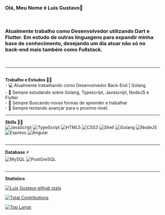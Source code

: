 ### Olá, Meu Nome é Luis Gustavo👋
<br>
<h3>Atualmente trabalho como Desenvolvedor utilizando Dart e Flutter. Em estudo de outras linguagens para expandir minha base de conhecimento, desejando um dia atuar não só no back-end mais também como Fullstack.</h3>

<br>
<hr>
<br>
<strong>Trabalho e Estudos 👨‍💻</strong>
<br>
- 💻 Atualmente trabalhando como Desenvolvedor Back-End | Golang <br>
- 🌱 Sempre estudando sobre Golang, Typescript, Javascript, NodeJS e Flutter<br>
- 🚀 Sempre Buscando novas formas de aprender e trabalhar<br>
- 🔭 Sempre tentando avançar para o proximo nível.
<br>
<hr>
<div>
  <strong> Skills 👨‍💻 </strong>
<br />
  <img alt="JavaScript" src="https://img.shields.io/badge/javascript%20-%23323330.svg?&style=for-the-badge&logo=javascript&logoColor=%23F7DF1E"/>
  <img alt="TypeScript" src="https://img.shields.io/badge/typescript%20-%23007ACC.svg?&style=for-the-badge&logo=typescript&logoColor=white"/>
  <img alt="HTML5" src="https://img.shields.io/badge/html5%20-%23E34F26.svg?&style=for-the-badge&logo=html5&logoColor=white"/>
  <img alt="CSS3" src="https://img.shields.io/badge/css3-2D63DD.svg?&style=for-the-badge&logo=css3&logoColor=white"/>
  <img alt="Shell" src="https://img.shields.io/badge/Shell_Script-121011?style=for-the-badge&logo=gnu-bash&logoColor=white"/>
  <img alt="Golang" src="https://img.shields.io/badge/Go-00ADD8?style=for-the-badge&logo=go&logoColor=white"/>
  <img alt="NodeJS" src="https://img.shields.io/badge/node.js%20-%2343853D.svg?&style=for-the-badge&logo=node.js&logoColor=white"/>
  <img alt="Express" src="https://img.shields.io/badge/express-green.svg?&style=for-the-badge&logo=express&logoColor=white"/>
  <img alt="Angular" src="https://img.shields.io/badge/Angular-DD0031?style=for-the-badge&logo=angular&logoColor=white"/>
 <br />
 <br />
<hr>
  <strong> Database ⚡</strong>
  <br/>
    <img alt="MySQL" src="https://img.shields.io/badge/MySQL-005C84?style=for-the-badge&logo=mysql&logoColor=white"/>
    <img alt="PostGreSQL" src="https://img.shields.io/badge/PostgreSQL-316192?style=for-the-badge&logo=postgresql&logoColor=white"/>
  <br/>
  <br/>
<hr>
<strong> Statistics  </strong>
<p align="justify">

[![Luis Gustavo github stats](https://github-readme-stats.vercel.app/api?username=LGustavoMaciel&show_icons=true&theme=dracula&locale=pt-br&title_color=FFF)](https://github.com/anuraghazra/github-readme-stats)

[![Total Contributions](https://github-readme-streak-stats.herokuapp.com/?user=LGustavoMaciel&layout=compact&theme=dracula&locale=pt-br&title_color=FFF)](https://github.com/anuraghazra/github-readme-stats)

[![Top Langs](https://github-readme-stats.vercel.app/api/top-langs/?username=LGustavoMaciel&layout=compact&theme=dracula&locale=pt-br&title_color=FFF)](https://github.com/anuraghazra/github-readme-stats)
</p>
